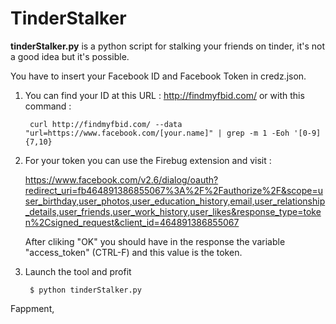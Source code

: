 # TinderStalker
**tinderStalker.py** is a python script for stalking your friends on tinder, it's not a good idea but it's possible.


You have to insert your Facebook ID and Facebook Token in credz.json.

1. You can find your ID at this URL : http://findmyfbid.com/ or with this command : 
      
        curl http://findmyfbid.com/ --data "url=https://www.facebook.com/[your.name]" | grep -m 1 -Eoh '[0-9]{7,10}
      
2. For your token you can use the Firebug extension and visit :

    https://www.facebook.com/v2.6/dialog/oauth?redirect_uri=fb464891386855067%3A%2F%2Fauthorize%2F&scope=user_birthday,user_photos,user_education_history,email,user_relationship_details,user_friends,user_work_history,user_likes&response_type=token%2Csigned_request&client_id=464891386855067

    After cliking "OK" you should have in the response the variable "access_token" (CTRL-F) and this value is the token. 

3. Launch the tool and profit

        $ python tinderStalker.py
    
Fappment,
